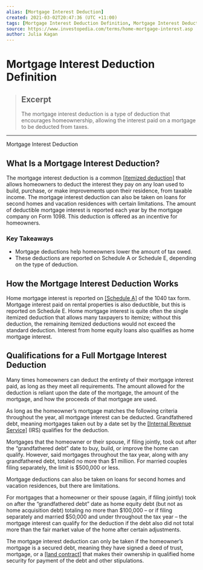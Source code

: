```yaml
---
alias: [Mortgage Interest Deduction]
created: 2021-03-02T20:47:36 (UTC +11:00)
tags: [Mortgage Interest Deduction Definition, Mortgage Interest Deduction]
source: https://www.investopedia.com/terms/home-mortgage-interest.asp
author: Julia Kagan
---
```


# Mortgage Interest Deduction Definition

> ## Excerpt
> The mortgage interest deduction is a type of deduction that encourages homeownership, allowing the interest paid on a mortgage to be deducted from taxes.

---

Mortgage Interest Deduction
## What Is a Mortgage Interest Deduction?

The mortgage interest deduction is a common [[itemized deduction]](https://www.investopedia.com/terms/i/itemizeddeduction.asp) that allows homeowners to deduct the interest they pay on any loan used to build, purchase, or make improvements upon their residence, from taxable income. The mortgage interest deduction can also be taken on loans for second homes and vacation residences with certain limitations. The amount of deductible mortgage interest is reported each year by the mortgage company on Form 1098. This deduction is offered as an incentive for homeowners.

### Key Takeaways

-   Mortgage deductions help homeowners lower the amount of tax owed.
-   These deductions are reported on Schedule A or Schedule E, depending on the type of deduction.

## How the Mortgage Interest Deduction Works

Home mortgage interest is reported on [[Schedule A]](https://www.investopedia.com/terms/s/schedulea.asp) of the 1040 tax form. Mortgage interest paid on rental properties is also deductible, but this is reported on Schedule E. Home mortgage interest is quite often the single itemized deduction that allows many taxpayers to itemize; without this deduction, the remaining itemized deductions would not exceed the standard deduction. Interest from home equity loans also qualifies as home mortgage interest.

## Qualifications for a Full Mortgage Interest Deduction

Many times homeowners can deduct the entirety of their mortgage interest paid, as long as they meet all requirements. The amount allowed for the deduction is reliant upon the date of the mortgage, the amount of the mortgage, and how the proceeds of that mortgage are used.

As long as the homeowner’s mortgage matches the following criteria throughout the year, all mortgage interest can be deducted. Grandfathered debt, meaning mortgages taken out by a date set by the [[Internal Revenue Service]](https://www.investopedia.com/terms/i/irs.asp) (IRS) qualifies for the deduction.

Mortgages that the homeowner or their spouse, if filing jointly, took out after the “grandfathered debt” date to buy, build, or improve the home can qualify. However, said mortgages throughout the tax year, along with any grandfathered debt, totaled no more than $1 million. For married couples filing separately, the limit is $500,000 or less.

Mortgage deductions can also be taken on loans for second homes and vacation residences, but there are limitations.

For mortgages that a homeowner or their spouse (again, if filing jointly) took on after the “grandfathered debt” date as home equity debt (but not as home acquisition debt) totaling no more than $100,000 – or if filing separately and married $50,000 and under throughout the tax year – the mortgage interest can qualify for the deduction if the debt also did not total more than the fair market value of the home after certain adjustments.

The mortgage interest deduction can only be taken if the homeowner’s mortgage is a secured debt, meaning they have signed a deed of trust, mortgage, or a [[land contract]](https://www.investopedia.com/terms/l/land_contract.asp) that makes their ownership in qualified home security for payment of the debt and other stipulations.
